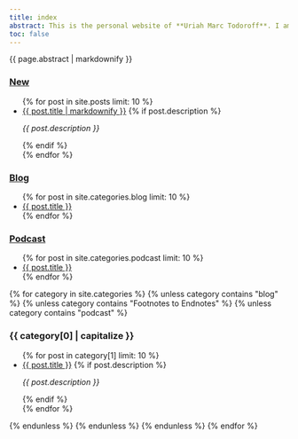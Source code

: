```yaml
---
title: index
abstract: This is the personal website of **Uriah Marc Todoroff**. I am a writer and philosopher whose practise is predicated on a continuous encounter with the real of contemporary culture. I cover a range of media including film, art, literature, and popular culture, in their emerging form as well as their history. I also write fiction.
toc: false
---
```


<article>
<div class="markdownBody" id="markdownBody">
<aside class="abstract">{{ page.abstract | markdownify }}</aside>

<section id="newest">
<h1><a href="/changes">New</a></h1>
<ul>
{% for post in site.posts limit: 10 %}
<li><a href="{{ post.url }}" title="{{ post.title }}, posted on {{ post.date | date: "%b %-d, %Y" }}">{{ post.title | markdownify }}</a>
{% if post.description %}<p><em>{{ post.description }}</em></p>{% endif %}
</li>
{% endfor %}
</ul>
</section>

<section id="blog">
<h1><a href="/blog">Blog</a></h1>
<ul>
{% for post in site.categories.blog limit: 10 %}
<li><a href="{{ post.url }}" title="{{ post.title}}, posted on {{ post.date | date: "%b %-d, %Y" }}">{{ post.title }}</a>
</li>
{% endfor %}
</ul>
</section>

<section id="podcast">
<h1><a href="/podcast">Podcast</a></h1>
<ul>
{% for post in site.categories.podcast limit: 10 %}
<li><a href="{{ post.url }}" title="{{ post.title}}, posted on {{ post.date | date: "%b %-d, %Y" }}">{{ post.title }}</a>
</li>
{% endfor %}
</ul>
</section>

{% for category in site.categories %}
{% unless category contains "blog" %}
{% unless category contains "Footnotes to Endnotes" %}
{% unless category contains "podcast" %}
<section id="{{ category[0] }}">
<h1>{{ category[0] | capitalize }}</h1>
<ul>
{% for post in category[1] limit: 10 %}
<li><a href="{{ post.url }}" title="{{ post.title}}, posted on {{ post.date | date: "%b %-d, %Y" }}">{{ post.title }}</a>
{% if post.description %}<p><em>{{ post.description }}</em></p>{% endif %}
</li>
{% endfor %}
</ul>
</section>
{% endunless %}
{% endunless %}
{% endunless %}
{% endfor %}

</div>
</article>
